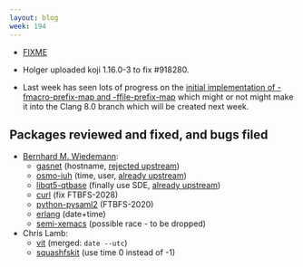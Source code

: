 ```yaml
---
layout: blog
week: 194
---
```


* [FIXME](https://bugs.debian.org/918480)

* Holger uploaded koji 1.16.0-3 to fix #918280.

* Last week has seen lots of progress on the [initial implementation of -fmacro-prefix-map and -ffile-prefix-map](https://reviews.llvm.org/D49466) which might or not might make it into the Clang 8.0 branch which will be created next week.

## Packages reviewed and fixed, and bugs filed

* [Bernhard M. Wiedemann](https://lizards.opensuse.org/author/bmwiedemann/):
    * [gasnet](https://build.opensuse.org/request/show/663288) (hostname, [rejected upstream](https://bitbucket.org/berkeleylab/gasnet/pull-requests/253/allow-to-not-store-build-date-user-and/diff))
    * [osmo-iuh](https://build.opensuse.org/request/show/663349) (time, user, [already upstream](https://gerrit.osmocom.org/#/c/osmo-iuh/+/9387))
    * [libqt5-qtbase](https://build.opensuse.org/request/show/663360) (finally use SDE, [already upstream](https://codereview.qt-project.org/243636))
    * [curl](https://github.com/curl/curl/pull/3443) (fix FTBFS-2028)
    * [python-pysaml2](https://github.com/IdentityPython/pysaml2/pull/581) (FTBFS-2020)
    * [erlang](https://bugzilla.opensuse.org/show_bug.cgi?id=1120947) (date+time)
    * [semi-xemacs](https://bugzilla.opensuse.org/show_bug.cgi?id=1120942) (possible race - to be dropped)
* Chris Lamb:
    * [vit](https://github.com/scottkosty/vit/pull/161) (merged: `date --utc`)
    * [squashfskit](https://github.com/squashfskit/squashfskit/pull/2) (use time 0 instead of -1)
